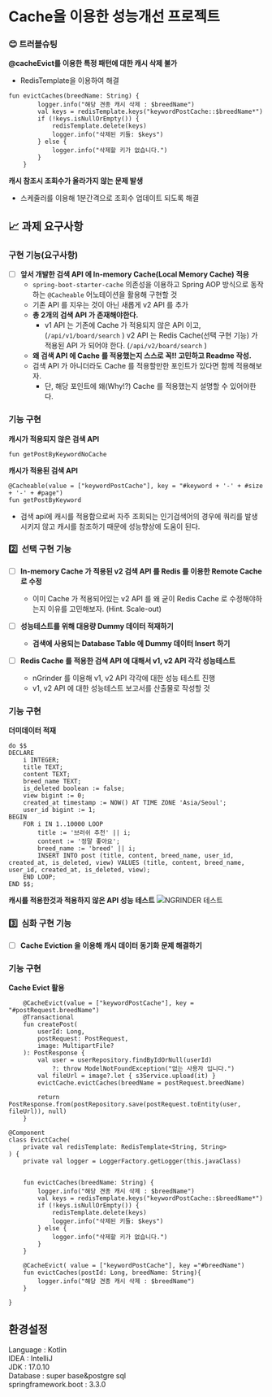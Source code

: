 # Cache을 이용한 성능개선 프로젝트

### 😊 트러블슈팅

**@cacheEvict를 이용한 특정 패턴에 대한 캐시 삭제 불가**
 - RedisTemplate을 이용하여 해결
```
fun evictCaches(breedName: String) {
        logger.info("해당 견종 캐시 삭제 : $breedName")
        val keys = redisTemplate.keys("keywordPostCache::$breedName*")
        if (!keys.isNullOrEmpty()) {
            redisTemplate.delete(keys)
            logger.info("삭제된 키들: $keys")
        } else {
            logger.info("삭제할 키가 없습니다.")
        }
    }
```
   

**캐시 참조시 조회수가 올라가지 않는 문제 발생**
 - 스케줄러를 이용해 1분간격으로 조회수 업데이트 되도록 해결

   

## 📈 과제 요구사항
### 구현 기능(요구사항)

- [ ]  **앞서 개발한 검색 API 에 In-memory Cache(Local Memory Cache) 적용**
    - `spring-boot-starter-cache`  의존성을 이용하고 Spring AOP 방식으로 동작하는 `@Cacheable`  어노테이션을 활용해 구현할 것
    - 기존 API 를 지우는 것이 아닌 새롭게 v2 API 를 추가
    - **총 2개의 검색 API 가 존재해야한다.**
        - v1 API 는 기존에 Cache 가 적용되지 않은 API 이고, (`/api/v1/board/search` )
        v2 API 는 Redis Cache(선택 구현 기능) 가 적용된 API 가 되어야 한다. (`/api/v2/board/search` )
    - **왜 검색 API 에 Cache 를 적용했는지 스스로 꼭!! 고민하고 Readme 작성.**
    - 검색 API 가 아니더라도 Cache 를 적용할만한 포인트가 있다면 함께 적용해보자.
        - 단, 해당 포인트에 왜(Why!?) Cache 를 적용했는지 설명할 수 있어야한다.
     
### 기능 구현

**캐시가 적용되지 않은 검색 API**
```
fun getPostByKeywordNoCache
```

**캐시가 적용된 검색 API**
```
@Cacheable(value = ["keywordPostCache"], key = "#keyword + '-' + #size + '-' + #page")
fun getPostByKeyword
```

 - 검색 api에 캐시를 적용함으로써 자주 조회되는 인기검색어의 경우에 쿼리를 발생시키지 않고 캐시를 참조하기 때문에 성능향상에 도움이 된다.





### 2️⃣  선택 구현 기능
- [ ]  **In-memory Cache 가 적용된 v2 검색 API 를 Redis 를 이용한 Remote Cache 로 수정**
    - 이미 Cache 가 적용되어있는 v2 API 를 왜 굳이 Redis Cache 로 수정해야하는지 이유를 고민해보자. (Hint. Scale-out)
    
- [ ]  **성능테스트를 위해 대용량 Dummy 데이터 적재하기**
    - **검색에 사용되는 Database Table 에 Dummy 데이터 Insert 하기**
      
- [ ]  **Redis Cache 를 적용한 검색 API 에 대해서 v1, v2 API 각각 성능테스트**
    - nGrinder 를 이용해 v1, v2 API 각각에 대한 성능 테스트 진행
    - v1, v2 API 에 대한 성능테스트 보고서를 산출물로 작성할 것

### 기능 구현

 **더미데이터 적재**
```
do $$
DECLARE
    i INTEGER;
    title TEXT;
    content TEXT;
    breed_name TEXT;
    is_deleted boolean := false;
    view bigint := 0;
    created_at timestamp := NOW() AT TIME ZONE 'Asia/Seoul';
    user_id bigint := 1;
BEGIN
    FOR i IN 1..10000 LOOP
        title := '브러쉬 추천' || i;
        content := '정말 좋아요';
        breed_name := 'breed' || i;
        INSERT INTO post (title, content, breed_name, user_id, created_at, is_deleted, view) VALUES (title, content, breed_name, user_id, created_at, is_deleted, view);
    END LOOP;
END $$;
```

**캐시를 적용한것과 적용하지 않은 API 성능 테스트**
![NGRINDER 테스트](https://github.com/walkWithDog/WithDog/assets/45454119/c6ce6782-1490-4452-910c-c104450478eb)





    
### 3️⃣  심화 구현 기능
- [ ]  **Cache Eviction 을 이용해 캐시 데이터 동기화 문제 해결하기**

### 기능 구현

**Cache Evict 활용**

```
    @CacheEvict(value = ["keywordPostCache"], key = "#postRequest.breedName")
    @Transactional
    fun createPost(
        userId: Long,
        postRequest: PostRequest,
        image: MultipartFile?
    ): PostResponse {
        val user = userRepository.findByIdOrNull(userId)
            ?: throw ModelNotFoundException("없는 사용자 입니다.")
        val fileUrl = image?.let { s3Service.upload(it) }
        evictCache.evictCaches(breedName = postRequest.breedName)

        return PostResponse.from(postRepository.save(postRequest.toEntity(user, fileUrl)), null)
    }
```


```
@Component
class EvictCache(
    private val redisTemplate: RedisTemplate<String, String>
) {
    private val logger = LoggerFactory.getLogger(this.javaClass)


    fun evictCaches(breedName: String) {
        logger.info("해당 견종 캐시 삭제 : $breedName")
        val keys = redisTemplate.keys("keywordPostCache::$breedName*")
        if (!keys.isNullOrEmpty()) {
            redisTemplate.delete(keys)
            logger.info("삭제된 키들: $keys")
        } else {
            logger.info("삭제할 키가 없습니다.")
        }
    }

    @CacheEvict( value = ["keywordPostCache"], key ="#breedName")
    fun evictCaches(postId: Long, breedName: String){
        logger.info("해당 견종 캐시 삭제 : $breedName")
    }

}
```



   

## 환경설정
Language : Kotlin  
IDEA : IntelliJ  
JDK : 17.0.10  
Database : super base&postgre sql  
springframework.boot : 3.3.0
